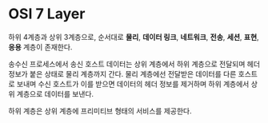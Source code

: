 # OSI 7 Layer

하위 4계층과 상위 3계층으로, 순서대로 **물리**, **데이터 링크**, **네트워크**, **전송**, **세션**, **표현**, **응용** 계층이 존재한다.

송수신 프로세스에서 송신 호스트 데이터는 상위 계층에서 하위 계층으로 전달되며 헤더 정보가 붙은 상태로 물리 계층까지 간다. 물리 계층에선 전달받은 데이터를 다른 호스트로 보내며 수신 호스트가 이를 받으면 데이터의 헤더 정보를 제거하며 하위 계층에서 상위 계층으로 데이터를 보낸다.

하위 계층은 상위 계층에 프리미티브 형태의 서비스를 제공한다.
